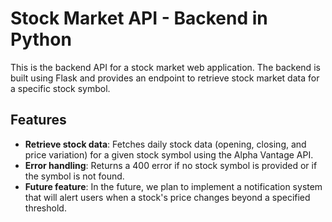 # Stock Market API - Backend in Python

This is the backend API for a stock market web application. The backend is built using Flask and provides an endpoint to retrieve stock market data for a specific stock symbol.

## Features

- **Retrieve stock data**: Fetches daily stock data (opening, closing, and price variation) for a given stock symbol using the Alpha Vantage API.
- **Error handling**: Returns a 400 error if no stock symbol is provided or if the symbol is not found.
- **Future feature**: In the future, we plan to implement a notification system that will alert users when a stock's price changes beyond a specified threshold.



